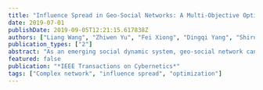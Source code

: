 ```yaml
---
title: "Influence Spread in Geo-Social Networks: A Multi-Objective Optimization Perspective"
date: 2019-07-01
publishDate: 2019-09-05T12:21:15.617838Z
authors: ["Liang Wang", "Zhiwen Yu", "Fei Xiong", "Dingqi Yang", "Shirui Pan", "Zheng Yan"]
publication_types: ["2"]
abstract: "As an emerging social dynamic system, geo-social network can be used to facilitate viral marketing through the wide spread of targeted advertising. However, unlike traditional influence spread problem, the heterogeneous spatial distribution has to incorporated into geo-social network environment. Moreover, from the perspective of business managers, it is indispensable to balance the trade-off between the objective of influence spread maximization and objective of promotion cost minimization. Therefore, these two goals need to be seamlessly combined and optimized jointly. In this paper, considering the requirements of real-world applications, we develop a multiobjective optimization based influence spread framework for geo-social networks, revealing the full view of Pareto-optimal solutions for decision makers. Based on the reverse influence sampling (RIS) model, we propose a similarity matching-based RIS sampling method to accommodate diverse users, and then transform our original problem into a weighted coverage problem. Subsequently, to solve this problem, we propose a greedybased incrementally approximation approach and heuristic-based particle swarm optimization approach. Extensive experiments on two real-world geo-social networks clearly validate the effectiveness and efficiency of our proposed approaches."
featured: false
publication: "*IEEE Transactions on Cybernetics*"
tags: ["Complex network", "influence spread", "optimization"]
---
```


